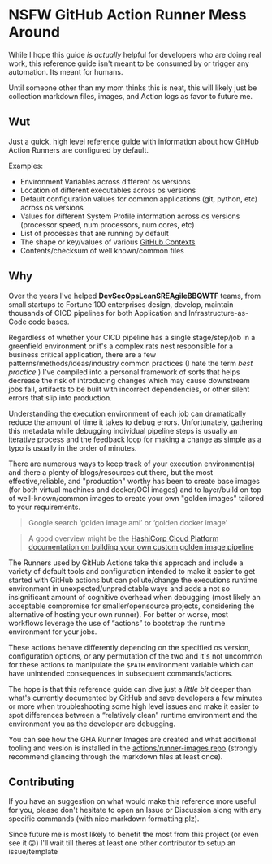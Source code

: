 # NSFW GitHub Action Runner Mess Around

While I hope this guide _is actually_ helpful for developers who are doing real work, this reference guide isn't meant
to be consumed by or trigger any automation. Its meant for humans. 

Until someone other than my mom thinks this is neat, this will likely just be collection markdown files, images, and Action logs as favor
to future me. 

## Wut

Just a quick, high level reference guide with information about how GitHub Action Runners are configured by default.

Examples:
* Environment Variables across different os versions
* Location of different executables across os versions
* Default configuration values for common applications (git, python, etc) across os versions
* Values for different System Profile information across os versions (processor speed, num processors, num cores, etc)
* List of processes that are running by default
* The shape or key/values of various [GitHub Contexts](https://docs.github.com/en/actions/learn-github-actions/contexts)
* Contents/checksum of well known/common files


## Why

Over the years I've helped **DevSecOpsLeanSREAgileBBQWTF** teams, from small startups to Fortune 100 enterprises design, develop, maintain thousands of CICD pipelines for both Application and Infrastructure-as-Code code bases.

Regardless of whether your CICD pipeline has a single stage/step/job in a greenfield environment or it's a complex rats nest responsible for a business critical application, there are a few patterns/methods/ideas/industry common practices (I hate the term _best practice_ ) I've compiled into a personal framework of sorts that helps decrease the risk of introducing changes which may cause downstream jobs fail, artifacts to be built with incorrect dependencies, or other silent errors that slip into production.

Understanding the execution environment of each job can dramatically reduce the amount of time it takes to debug errors. Unfortunately, gathering this metadata while debugging individual pipeline steps is usually an iterative process and the feedback loop for making a change as simple as a typo is usually in the order of minutes.

There are numerous ways to keep track of your execution environment(s) and there a plenty of blogs/resources out there, but the most effective,reliable, and "production" worthy has been to create base images (for both virtual machines and docker/OCI images) and to layer/build on top of well-known/common images to create your own "golden images" tailored to your requirements.

> Google search ‘golden image ami’ or ‘golden docker image’

> A good overview might be the [HashiCorp Cloud Platform documentation on building your own custom golden image pipeline](https://learn.hashicorp.com/tutorials/packer/golden-image-with-hcp-packer?in=packer/cloud-production)

The Runners used by GitHub Actions take this approach and include a variety of default tools and configuration intended to make it easier to get started with GitHub actions but can pollute/change the executions runtime environment in unexpected/unpredictable ways and adds a not so insignificant amount of cognitive overhead when debugging (most likely an acceptable compromise for smaller/opensource projects, considering the alternative of hosting your own runner). For better or worse, most workflows leverage the use of “actions” to bootstrap the runtime environment for your jobs.


These actions behave differently depending on the specified os version, configuration options, or any permutation of the two and it's not uncommon for these actions to manipulate the `$PATH` environment variable which can have unintended consequences in subsequent commands/actions.

The hope is that this reference guide can dive just a _little bit_ deeper than what's currently documented by GitHub and save developers a few minutes or more when troubleshooting some high level issues and make it easier to spot differences between a “relatively clean” runtime environment and the environment you as the developer are debugging.

You can see how the GHA Runner Images are created and what additional tooling and version is installed in the [actions/runner-images repo](https://github.com/actions/runner-images) (strongly recommend glancing through the markdown files at least once).

## Contributing

If you have an suggestion on what would make this reference more useful for you, please don't hesitate to open an Issue or Discussion along with any specific commands (with nice markdown formatting plz).

Since future me is most likely to benefit the most from this project (or even see it :upside_down_face:) I'll wait till theres at least one other contributor to setup an issue/template
